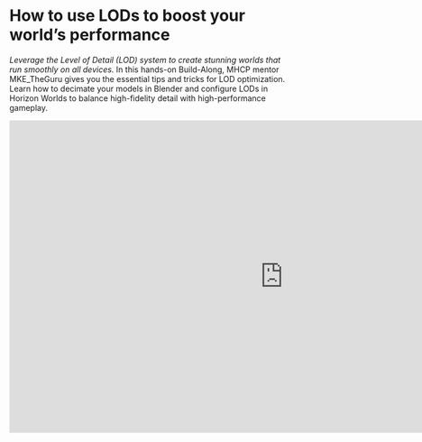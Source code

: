 # How to use LODs to boost your world’s performance
*Leverage the Level of Detail (LOD) system to create stunning worlds that run smoothly on all devices.* In this hands-on Build-Along, MHCP mentor MKE_TheGuru gives you the essential tips and tricks for LOD optimization. Learn how to decimate your models in Blender and configure LODs in Horizon Worlds to balance high-fidelity detail with high-performance gameplay. 
<iframe width="969" height="554" src="https://www.youtube.com/embed/sEst76f6pr8" title="Build-Along: LOD Lab - Big Detail, Small Performance Costs with MKE_TheGuru" frameborder="0" allow="accelerometer; autoplay; clipboard-write; encrypted-media; gyroscope; picture-in-picture; web-share" referrerpolicy="strict-origin-when-cross-origin" allowfullscreen></iframe>